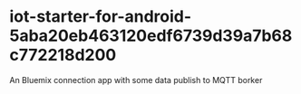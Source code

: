 # iot-starter-for-android-5aba20eb463120edf6739d39a7b68c772218d200
An Bluemix connection app with some data publish to MQTT borker
